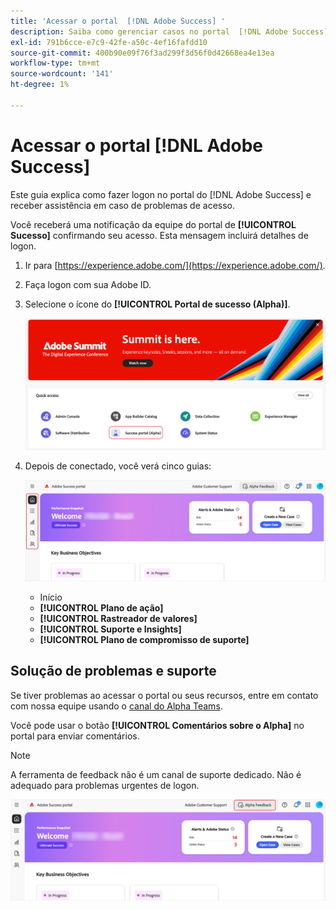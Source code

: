 ```yaml
---
title: 'Acessar o portal  [!DNL Adobe Success] '
description: Saiba como gerenciar casos no portal  [!DNL Adobe Success] .
exl-id: 791b6cce-e7c9-42fe-a50c-4ef16fafdd10
source-git-commit: 400b90e09f76f3ad299f3d56f0d42668ea4e13ea
workflow-type: tm+mt
source-wordcount: '141'
ht-degree: 1%

---
```


# Acessar o portal [!DNL Adobe Success]

Este guia explica como fazer logon no portal do [!DNL Adobe Success] e receber assistência em caso de problemas de acesso.

Você receberá uma notificação da equipe do portal de **[!UICONTROL Sucesso]** confirmando seu acesso. Esta mensagem incluirá detalhes de logon.

1. Ir para [https://experience.adobe.com/](https://experience.adobe.com/).
1. Faça logon com sua Adobe ID.
1. Selecione o ícone do **[!UICONTROL Portal de sucesso (Alpha)]**.

   ![alfa-sucesso-portal-alfa](assets/alpha-success-portal-alpha.png)



1. Depois de conectado, você verá cinco guias:

   ![guias do portal de sucesso da adobe](assets/adobe-success-portal-tabs.png)


   * Início
   * **[!UICONTROL Plano de ação]**
   * **[!UICONTROL Rastreador de valores]**
   * **[!UICONTROL Suporte e Insights]**
   * **[!UICONTROL Plano de compromisso de suporte]**

## Solução de problemas e suporte

Se tiver problemas ao acessar o portal ou seus recursos, entre em contato com nossa equipe usando o [canal do Alpha Teams](https://teams.microsoft.com/l/channel/19:h-GcuAZs9uF05rervqTdx2U27ohYINuRUIfbMte9B-U1@thread.tacv2/General?groupId=02b87789-3475-47e4-94c1-0981f63ae89f&tenantId=fa7b1b5a-7b34-4387-94ae-d2c178decee1).   

Você pode usar o botão **[!UICONTROL Comentários sobre o Alpha]** no portal para enviar comentários.

>[!NOTE]
>
>A ferramenta de feedback não é um canal de suporte dedicado. Não é adequado para problemas urgentes de logon.

![adobe-success-portal-home](assets/adobe-success-portal-home.png)
